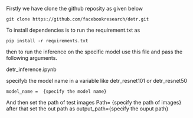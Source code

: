 Firstly we have clone the github reposity as given below  
```
git clone https://github.com/facebookresearch/detr.git
```
To install dependencies is to run the requirement.txt as 
```
pip install -r requirements.txt
```
then to run the inference on the specific model use this file and pass the following arguments.

detr_inference.ipynb

 specifyb the model name in a variable like detr_resnet101 or detr_resnet50 
```
model_name =  {specify the model name}
```
 And then set the path of test images 
 Path= {specify the path of images}
 after that set the out path as 
 output_path={specify the ouput path}
